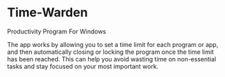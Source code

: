 # Time-Warden
Productivity Program For Windows

The app works by allowing you to set a time limit for each program or app, 
and then automatically closing or locking the program once the time limit 
has been reached. This can help you avoid wasting time on non-essential 
tasks and stay focused on your most important work.
